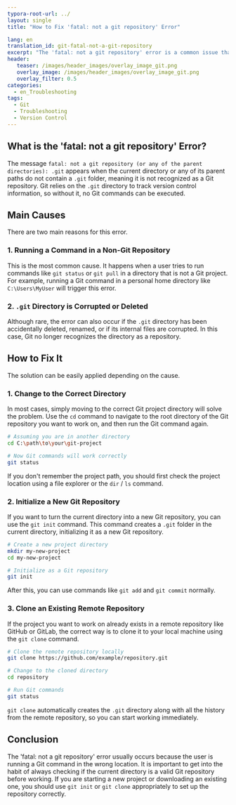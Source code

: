 ```yaml
---
typora-root-url: ../
layout: single
title: "How to Fix 'fatal: not a git repository' Error"

lang: en
translation_id: git-fatal-not-a-git-repository
excerpt: "The 'fatal: not a git repository' error is a common issue that occurs when you run a Git command in a directory that is not a Git repository. This article explains the causes and how to fix it."
header:
   teaser: /images/header_images/overlay_image_git.png
   overlay_image: /images/header_images/overlay_image_git.png
   overlay_filter: 0.5
categories:
  - en_Troubleshooting
tags:
  - Git
  - Troubleshooting
  - Version Control
---
```


## What is the 'fatal: not a git repository' Error?

The message `fatal: not a git repository (or any of the parent directories): .git` appears when the current directory or any of its parent paths do not contain a `.git` folder, meaning it is not recognized as a Git repository.
Git relies on the `.git` directory to track version control information, so without it, no Git commands can be executed.

## Main Causes

There are two main reasons for this error.

### 1. Running a Command in a Non-Git Repository

This is the most common cause. It happens when a user tries to run commands like `git status` or `git pull` in a directory that is not a Git project.
For example, running a Git command in a personal home directory like `C:\Users\MyUser` will trigger this error.

### 2. `.git` Directory is Corrupted or Deleted

Although rare, the error can also occur if the `.git` directory has been accidentally deleted, renamed, or if its internal files are corrupted.
In this case, Git no longer recognizes the directory as a repository.

## How to Fix It

The solution can be easily applied depending on the cause.

### 1. Change to the Correct Directory

In most cases, simply moving to the correct Git project directory will solve the problem.
Use the `cd` command to navigate to the root directory of the Git repository you want to work on, and then run the Git command again.

```bash
# Assuming you are in another directory
cd C:\path\to\your\git-project

# Now Git commands will work correctly
git status
```

If you don't remember the project path, you should first check the project location using a file explorer or the `dir` / `ls` command.

### 2. Initialize a New Git Repository

If you want to turn the current directory into a new Git repository, you can use the `git init` command.
This command creates a `.git` folder in the current directory, initializing it as a new Git repository.

```bash
# Create a new project directory
mkdir my-new-project
cd my-new-project

# Initialize as a Git repository
git init
```

After this, you can use commands like `git add` and `git commit` normally.

### 3. Clone an Existing Remote Repository

If the project you want to work on already exists in a remote repository like GitHub or GitLab, the correct way is to clone it to your local machine using the `git clone` command.

```bash
# Clone the remote repository locally
git clone https://github.com/example/repository.git

# Change to the cloned directory
cd repository

# Run Git commands
git status
```

`git clone` automatically creates the `.git` directory along with all the history from the remote repository, so you can start working immediately.

## Conclusion

The 'fatal: not a git repository' error usually occurs because the user is running a Git command in the wrong location.
It is important to get into the habit of always checking if the current directory is a valid Git repository before working.
If you are starting a new project or downloading an existing one, you should use `git init` or `git clone` appropriately to set up the repository correctly.

```
